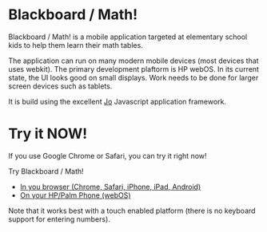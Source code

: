 # Blackboard / Math!

Blackboard / Math! is a mobile application targeted at elementary school kids to help them learn their math tables.

The application can run on many modern mobile devices (most devices that uses webkit). The primary development plaftorm is HP webOS. In its current state, the UI looks good on small displays. Work needs to be done for larger screen devices such as tablets.

It is build using the excellent [Jo](http://joapp.com/) Javascript application framework.

# Try it NOW!

If you use Google Chrome or Safari, you can try it right now!

Try Blackboard / Math!

 * [In you browser (Chrome, Safari, iPhone, iPad, Android)](http://ukabu.github.com/blackboardMath)
 * [On your HP/Palm Phone (webOS)](http://developer.palm.com/appredirect/?packageid=net.ukabu.blackboardmath)


Note that it works best with a touch enabled platform (there is no keyboard support for entering numbers).
